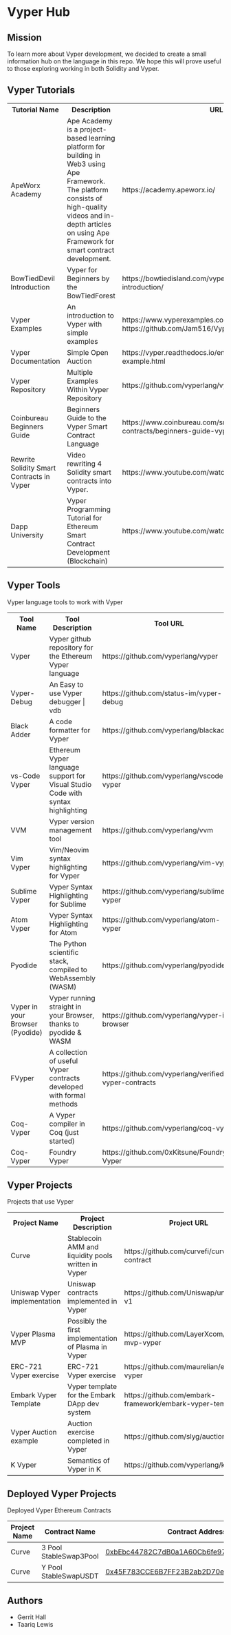 # Vyper Hub

## Mission
To learn more about Vyper development, we decided to create a small information hub on the language in this repo. We hope this will prove useful to those exploring working in both Solidity and Vyper.

## Vyper Tutorials
<table>
  <tr>
    <th>Tutorial Name</th>
    <th>Description</th>
    <th>URL</th>
  </tr>
  <tr>
    <td>
      ApeWorx Academy
    </td>
    <td>
      Ape Academy is a project-based learning platform for building in Web3 using Ape Framework. The platform consists of high-quality videos and in-depth articles on using Ape Framework for smart contract development.
    </td>
    <td>
        https://academy.apeworx.io/
    </td>
  </tr>
    <tr>
    <td>
      BowTiedDevil Introduction
    </td>
    <td>
      Vyper for Beginners by the BowTiedForest
    </td>
    <td>
        https://bowtiedisland.com/vyper-for-beginners-introduction/
    </td>
  </tr>
    <tr>
    <td>
      Vyper Examples
    </td>
    <td>
      An introduction to Vyper with simple examples
    </td>
    <td>
        https://www.vyperexamples.com/ 
        https://github.com/Jam516/VyperExamples/
    </td>
  </tr>
  <tr>
    <td>
      Vyper Documentation
    </td>
    <td>
      Simple Open Auction
    </td>
    <td>
        https://vyper.readthedocs.io/en/stable/vyper-by-example.html
    </td>
  </tr>
  <tr>
    <td>
      Vyper Repository
    </td>
    <td>
      Multiple Examples Within Vyper Repository 
    </td>
    <td>
        https://github.com/vyperlang/vyper/tree/master/examples
    </td>
  </tr>  
  <tr>
    <td>
      Coinbureau Beginners Guide 
    </td>
    <td>
      Beginners Guide to the Vyper Smart Contract Language
    </td>
    <td>
        https://www.coinbureau.com/smart-contracts/beginners-guide-vyper-language/
    </td>
  </tr>
  <tr>
    <td>
      Rewrite Solidity Smart Contracts in Vyper 
    </td>
    <td>
      Video rewriting 4 Solidity smart contracts into Vyper. 
    </td>
    <td>
        https://www.youtube.com/watch?v=NwSIaNhRHFQ
    </td>
  </tr>
  <tr>
    <td>
      Dapp University 
    </td>
    <td>
      Vyper Programming Tutorial for Ethereum Smart Contract Development (Blockchain) 
    </td>
    <td>
        https://www.youtube.com/watch?v=-RHTgegox8I
    </td>
  </tr>  
</table>




## Vyper Tools
Vyper language tools to work with Vyper

<table>
  <tr>
    <th>Tool Name</th>
    <th>Tool Description</th>
    <th>Tool URL</th>
  </tr>
  <tr>
    <td>Vyper</td>
    <td>Vyper github repository for the Ethereum Vyper language</td>
    <td>https://github.com/vyperlang/vyper</td>
  </tr>
  <tr>
    <td>Vyper-Debug</td>
    <td>An Easy to use Vyper debugger | vdb</td>
    <td>https://github.com/status-im/vyper-debug</td>
  </tr>
  <tr>
    <td>Black Adder</td>
    <td>A code formatter for Vyper</td>
    <td>https://github.com/vyperlang/blackadder</td>
  </tr>
 <tr>
    <td>vs-Code Vyper</td>
    <td>Ethereum Vyper language support for Visual Studio Code with syntax highlighting</td>
    <td>https://github.com/vyperlang/vscode-vyper</td>
  </tr>
  <tr>
    <td>VVM</td>
    <td>Vyper version management tool</td>
    <td>https://github.com/vyperlang/vvm</td>
  </tr>
  <tr>
    <td>Vim Vyper</td>
    <td>Vim/Neovim syntax highlighting for Vyper</td>
    <td>https://github.com/vyperlang/vim-vyper</td>
  </tr>
  <tr>
    <td>Sublime Vyper</td>
    <td>Vyper Syntax Highlighting for Sublime</td>
    <td>https://github.com/vyperlang/sublime-vyper</td>
  </tr>
  <tr>
    <td>Atom Vyper</td>
    <td>Vyper Syntax Highlighting for Atom</td>
    <td>https://github.com/vyperlang/atom-vyper</td>
  </tr>
  <tr>
    <td>Pyodide</td>
    <td>The Python scientific stack, compiled to WebAssembly (WASM)</td>
    <td>https://github.com/vyperlang/pyodide</td>
  </tr>
  <tr>
    <td>Vyper in your Browser (Pyodide)</td>
    <td>Vyper running straight in your Browser, thanks to pyodide & WASM</td>
    <td>https://github.com/vyperlang/vyper-in-browser</td>
  </tr>
  <tr>
    <td>FVyper</td>
    <td>A collection of useful Vyper contracts developed with formal methods</td>
    <td>https://github.com/vyperlang/verified-vyper-contracts</td>
  </tr>
  <tr>
    <td>Coq-Vyper</td>
    <td>A Vyper compiler in Coq (just started)</td>
    <td>https://github.com/vyperlang/coq-vyper</td>
  </tr>  
  <tr>
    <td>Coq-Vyper</td>
    <td>Foundry Vyper</td>
    <td>https://github.com/0xKitsune/Foundry-Vyper</td>
  </tr>  
</table>

## Vyper Projects
Projects that use Vyper

<table>
  <tr>
    <th>Project Name</th>
    <th>Project Description</th>
    <th>Project URL</th>
  </tr>
  <tr>
    <td>Curve</td>
    <td>Stablecoin AMM and liquidity pools written in Vyper</td>
    <td>https://github.com/curvefi/curve-contract</td>
  </tr>
  <tr>
    <td>Uniswap Vyper implementation</td>
    <td>Uniswap contracts implemented in Vyper</td>
    <td>https://github.com/Uniswap/uniswap-v1</td>
  </tr>
  <tr>
    <td>Vyper Plasma MVP</td>
    <td>Possibly the first implementation of Plasma in Vyper</td>
    <td>https://github.com/LayerXcom/plasma-mvp-vyper</td>
  </tr>
  <tr>
    <td>ERC-721 Vyper exercise</td>
    <td>ERC-721 Vyper exercise</td>
    <td>https://github.com/maurelian/erc721-vyper</td>
  </tr>
  <tr>
    <td>Embark Vyper Template</td>
    <td>Vyper template for the Embark DApp dev system</td>
    <td>https://github.com/embark-framework/embark-vyper-templat</td>
  </tr>
  <tr>
    <td>Vyper Auction example</td>
    <td>Auction exercise completed in Vyper</td>
    <td>https://github.com/slyg/auction-vyper</td>
  </tr>
  <tr>
    <td>K Vyper</td>
    <td>Semantics of Vyper in K</td>
    <td>https://github.com/vyperlang/k-vyper</td>
  </tr>
</table>


## Deployed Vyper Projects
Deployed Vyper Ethereum Contracts

 |Project Name | Contract Name | Contract Address |
 | --- | --- | --- |
 | Curve | 3 Pool StableSwap3Pool | [0xbEbc44782C7dB0a1A60Cb6fe97d0b483032FF1C7](https://etherscan.io/address/0xbebc44782c7db0a1a60cb6fe97d0b483032ff1c7)|
  | Curve | Y Pool StableSwapUSDT |[0x45F783CCE6B7FF23B2ab2D70e416cdb7D6055f51](https://etherscan.io/address/0x45F783CCE6B7FF23B2ab2D70e416cdb7D6055f51)|
  
  

## Authors
* Gerrit Hall
* Taariq Lewis 


